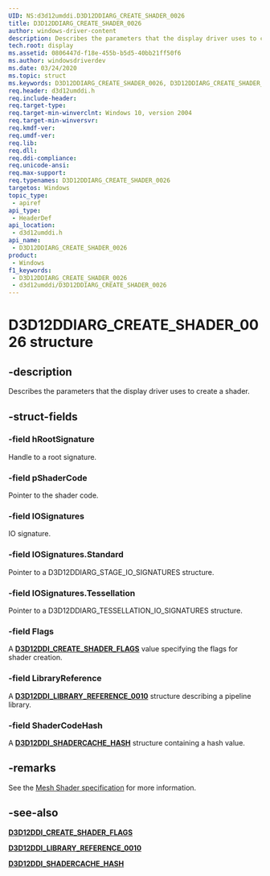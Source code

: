 ```yaml
---
UID: NS:d3d12umddi.D3D12DDIARG_CREATE_SHADER_0026
title: D3D12DDIARG_CREATE_SHADER_0026
author: windows-driver-content
description: Describes the parameters that the display driver uses to create a shader.
tech.root: display
ms.assetid: 0806447d-f18e-455b-b5d5-40bb21ff50f6
ms.author: windowsdriverdev
ms.date: 03/24/2020
ms.topic: struct
ms.keywords: D3D12DDIARG_CREATE_SHADER_0026, D3D12DDIARG_CREATE_SHADER_0026,
req.header: d3d12umddi.h
req.include-header: 
req.target-type: 
req.target-min-winverclnt: Windows 10, version 2004
req.target-min-winversvr: 
req.kmdf-ver: 
req.umdf-ver: 
req.lib: 
req.dll: 
req.ddi-compliance: 
req.unicode-ansi: 
req.max-support: 
req.typenames: D3D12DDIARG_CREATE_SHADER_0026
targetos: Windows
topic_type:
 - apiref
api_type:
 - HeaderDef
api_location:
 - d3d12umddi.h
api_name:
 - D3D12DDIARG_CREATE_SHADER_0026
product:
 - Windows
f1_keywords:
 - D3D12DDIARG_CREATE_SHADER_0026
 - d3d12umddi/D3D12DDIARG_CREATE_SHADER_0026
---
```


# D3D12DDIARG_CREATE_SHADER_0026 structure


## -description

Describes the parameters that the display driver uses to create a shader.

## -struct-fields

### -field hRootSignature

Handle to a root signature.

### -field pShaderCode

Pointer to the shader code.

### -field IOSignatures

IO signature.

### -field IOSignatures.Standard

Pointer to a D3D12DDIARG_STAGE_IO_SIGNATURES structure.

### -field IOSignatures.Tessellation

Pointer to a D3D12DDIARG_TESSELLATION_IO_SIGNATURES structure.

### -field Flags

A [**D3D12DDI_CREATE_SHADER_FLAGS**](ne-d3d12umddi-d3d12ddi_create_shader_flags.md) value specifying the flags for shader creation.

### -field LibraryReference

A [**D3D12DDI_LIBRARY_REFERENCE_0010**](ns-d3d12umddi-d3d12ddi_library_reference_0010.md) structure describing a pipeline library.

### -field ShaderCodeHash

A [**D3D12DDI_SHADERCACHE_HASH**](ns-d3d12umddi-d3d12ddi_shadercache_hash.md) structure containing a hash value.

## -remarks

See the [Mesh Shader specification](https://microsoft.github.io/DirectX-Specs/d3d/MeshShader.html) for more information.

## -see-also

[**D3D12DDI_CREATE_SHADER_FLAGS**](ne-d3d12umddi-d3d12ddi_create_shader_flags.md)

[**D3D12DDI_LIBRARY_REFERENCE_0010**](ns-d3d12umddi-d3d12ddi_library_reference_0010.md)

[**D3D12DDI_SHADERCACHE_HASH**](ns-d3d12umddi-d3d12ddi_shadercache_hash.md)


